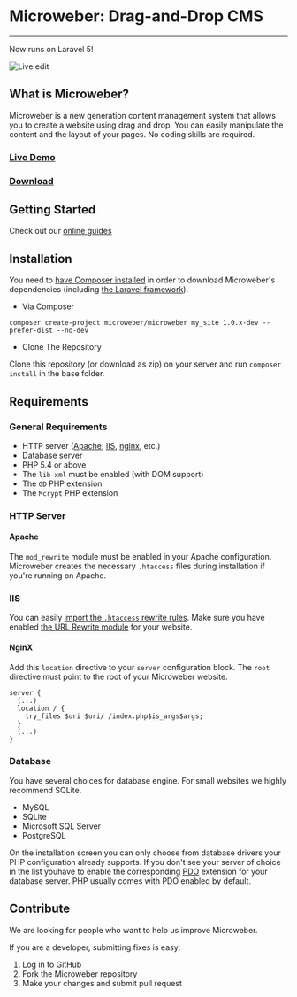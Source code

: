 # Microweber: Drag-and-Drop CMS
---

Now runs on Laravel 5!

![Live edit](http://microweber.com/cdn/microweber_screen_1.jpg "")

## What is Microweber?

Microweber is a new generation content management system that allows you to create a website using drag and drop.
You can easily manipulate the content and the layout of your pages. No coding skills are required.

### [Live Demo](http://demo.microweber.org/admin?username=demo&password=demo)
### [Download](https://microweber.com/download.php)

## Getting Started

Check out our [online guides](http://lab.microweber.com/l5/microweber-docs/guides/)

## Installation

You need to [have Composer installed](https://getcomposer.org/doc/00-intro.md) in order to download Microweber's dependencies (including [the Laravel framework](http://laravel.com/)).

* Via Composer

`composer create-project microweber/microweber my_site 1.0.x-dev --prefer-dist --no-dev`

* Clone The Repository

Clone this repository (or download as zip) on your server and run `composer install` in the base folder.

## Requirements

### General Requirements
* HTTP server ([Apache](http://httpd.apache.org/), [IIS](http://www.iis.net/downloads), [nginx](http://nginx.org/en/download.html), etc.)
* Database server
* PHP 5.4 or above
* The `lib-xml` must be enabled (with DOM support)
* The `GD` PHP extension
* The `Mcrypt` PHP extension 

### HTTP Server

#### Apache
The `mod_rewrite` module must be enabled in your Apache configuration. Microweber creates the necessary `.htaccess` files during installation if you're running on Apache.

### IIS
You can easily [import the `.htaccess` rewrite rules](http://www.iis.net/learn/extensions/url-rewrite-module/importing-apache-modrewrite-rules). Make sure you have enabled [the URL Rewrite module](http://www.iis.net/learn/extensions/url-rewrite-module/using-the-url-rewrite-module) for your website.

#### NginX
Add this `location` directive to your `server` configuration block. The `root` directive must point to the root of your Microweber website.
```
server {
  (...)
  location / {
    try_files $uri $uri/ /index.php$is_args$args;
  }
  (...)
}
```

### Database
You have several choices for database engine. For small websites we highly recommend SQLite.
* MySQL
* SQLite
* Microsoft SQL Server
* PostgreSQL

On the installation screen you can only choose from database drivers your PHP configuration already supports.
If you don't see your server of choice in the list youhave to enable the corresponding [PDO](http://php.net/manual/en/book.pdo.php) extension for your database server.
PHP usually comes with PDO enabled by default.

## Contribute
We are looking for people who want to help us improve Microweber. 

If you are a developer, submitting fixes is easy:

1. Log in to GitHub
2. Fork the Microweber repository
3. Make your changes and submit pull request
